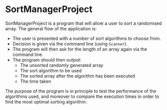 # SortManagerProject

SortManagerProject is a program that will allow a user to sort a randomised array. The general flow of the application is:

- The user is presented with a number of sort algorithms to choose from.
- Decision is given via the command line (using ```Scanner```).
- The program will then ask for the length of an array again via the command line.
- The program should then output:
	- The unsorted randomly generated array
	- The sort algorithm to be used
	- The sorted array after the algorithm has been executed
	- The time taken

The purpose of the program is in principle to test the performance of the algorithms used, and moreover to compare the execution times in order to find the most optimal sorting algorithm.
